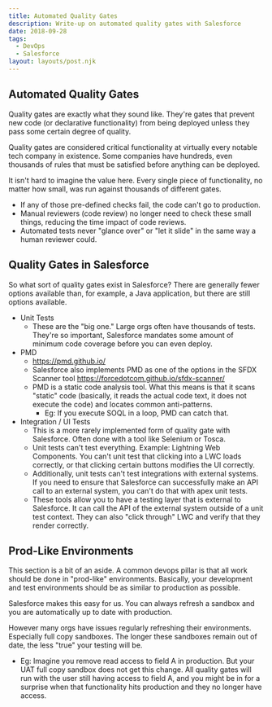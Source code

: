 ```yaml
---
title: Automated Quality Gates
description: Write-up on automated quality gates with Salesforce
date: 2018-09-28
tags:
  - DevOps
  - Salesforce
layout: layouts/post.njk
---
```

## Automated Quality Gates
Quality gates are exactly what they sound like. They're gates that prevent new code (or declarative functionality) from being deployed unless they pass some certain degree of quality. 

Quality gates are considered critical functionality at virtually every notable tech company in existence. Some companies have hundreds, even thousands of rules that must be satisfied before anything can be deployed.

It isn't hard to imagine the value here. Every single piece of functionality, no matter how small, was run against thousands of different gates. 

- If any of those pre-defined checks fail, the code can't go to production. 
- Manual reviewers (code review) no longer need to check these small things, reducing the time impact of code reviews.
- Automated tests never "glance over" or "let it slide" in the same way a human reviewer could.

## Quality Gates in Salesforce
So what sort of quality gates exist in Salesforce? There are generally fewer options available than, for example, a Java application, but there are still options available.

- Unit Tests
  - These are the "big one." Large orgs often have thousands of tests. They're so important, Salesforce mandates some amount of minimum code coverage before you can even deploy. 
- PMD
  - https://pmd.github.io/
  - Salesforce also implements PMD as one of the options in the SFDX Scanner tool https://forcedotcom.github.io/sfdx-scanner/
  - PMD is a static code analysis tool. What this means is that it scans "static" code (basically, it reads the actual code text, it does not execute the code) and locates common anti-patterns. 
    - Eg: If you execute SOQL in a loop, PMD can catch that. 
- Integration / UI Tests
  - This is a more rarely implemented form of quality gate with Salesforce. Often done with a tool like Selenium or Tosca. 
  - Unit tests can't test everything. Example: Lightning Web Components. You can't unit test that clicking into a LWC loads correctly, or that clicking certain buttons modifies the UI correctly.
  - Additionally, unit tests can't test integrations with external systems. If you need to ensure that Salesforce can successfully make an API call to an external system, you can't do that with apex unit tests. 
  - These tools allow you to have a testing layer that is external to Salesforce. It can call the API of the external system outside of a unit test context. They can also "click through" LWC and verify that they render correctly.

## Prod-Like Environments
This section is a bit of an aside. A common devops pillar is that all work should be done in "prod-like" environments. Basically, your development and test environments should be as similar to production as possible.

Salesforce makes this easy for us. You can always refresh a sandbox and you are automatically up to date with production. 

However many orgs have issues regularly refreshing their environments. Especially full copy sandboxes. The longer these sandboxes remain out of date, the less "true" your testing will be.
  - Eg: Imagine you remove read access to field A in production. But your UAT full copy sandbox does not get this change. All quality gates will run with the user still having access to field A, and you might be in for a surprise when that functionality hits production and they no longer have access.